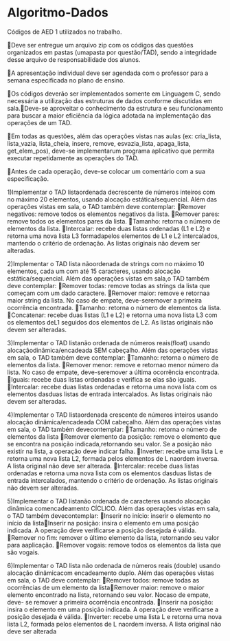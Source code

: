 # Algoritmo-Dados
Códigos de AED 1 utilizados no trabalho.

Deve ser entregue um arquivo zip com os códigos das questões organizados em pastas (umapasta por questão/TAD), sendo a integridade desse arquivo de responsabilidade dos alunos.

A apresentação individual deve ser agendada com o professor para a semana especificada no plano de ensino.

Os códigos deverão ser implementados somente em Linguagem C, sendo necessária a utilização das estruturas de dados conforme discutidas em sala.Deve-se aproveitar o conhecimento da estrutura e seu funcionamento para buscar a maior eficiência da lógica adotada na implementação das operações de um TAD.

Em todas as questões, além das operações vistas nas aulas (ex: cria_lista, lista_vazia, lista_cheia, insere, remove, esvazia_lista, apaga_lista, get_elem_pos), deve-se implementarum programa aplicativo que permita executar repetidamente as operações do TAD.

Antes de cada operação, deve-se colocar um comentário com a sua especificação.

  1)Implementar o TAD listaordenada decrescente de números inteiros com no máximo 20 elementos, usando alocação estática/sequencial. Além das operações vistas em sala, o TAD         também deve contemplar:
      Remover negativos: remove todos os elementos negativos da lista.
      Remover pares: remove todos os elementos pares da lista.
      Tamanho: retorna o número de elementos da lista.
      Intercalar: recebe duas listas ordenadas (L1 e L2) e retorna uma nova lista L3 formadapelos  elementos de L1 e L2 intercalados, mantendo o critério de ordenação. As listas       originais não devem ser alteradas.
      
  2)Implementar o TAD lista nãoordenada de strings com no máximo 10 elementos, cada um com até 15 caracteres, usando alocação estática/sequencial. Além das operações vistas em       sala,o TAD também deve contemplar:
      Remover todas: remove todas as strings da lista que começam com um dado caractere.
      Remover  maior: remove e retornaa  maior  string  da lista. No caso de empate, deve-seremover a primeira ocorrência encontrada.
      Tamanho: retorna o número de elementos da lista.
      Concatenar: recebe duas listas (L1 e L2) e retorna uma nova lista L3 com os elementos deL1 seguidos dos elementos de L2. As listas originais não devem ser alteradas.
      
  3)Implementar o TAD listanão ordenada de números reais(float) usando alocaçãodinâmica/encadeada SEM cabeçalho. Além das operações vistas em sala, o TAD também deve contemplar:
      Tamanho: retorna o número de elementos da lista.
      Remover menor: remove e retornao menor número da lista. No caso de empate, deve-seremover a última ocorrência encontrada.
      Iguais: recebe duas listas ordenadas e verifica se elas são iguais.
      Intercalar: recebe duas listas ordenadas e retorna uma nova lista com os elementos dasduas listas de entrada intercalados. As listas originais não devem ser alteradas.
      
  4)Implementar o TAD listaordenada crescente de números inteiros usando alocação dinâmica/encadeada COM cabeçalho. Além das operações vistas em sala, o TAD também devecontemplar:
      Tamanho: retorna o número de elementos da lista
      Remover elemento da posição: remove o elemento que se encontra na posição indicada,retornando seu valor. Se a posição não existir na lista, a operação deve indicar falha.
      Inverter: recebe uma lista L e retorna uma nova lista L2, formada pelos elementos de L naordem inversa. A lista original não deve ser alterada.
      Intercalar: recebe duas listas ordenadas e retorna uma nova lista com os elementos dasduas listas de entrada intercalados, mantendo o critério de ordenação. As listas             originais não devem ser alteradas. 
      
  5)Implementar   o   TAD  listanão  ordenada  de   caracteres   usando   alocação  dinâmica  comencadeamento   CÍCLICO.   Além   das   operações   vistas   em   sala,   o   TAD     também   devecontemplar:
      Inserir no início: inserir o elemento no início da listaInserir na posição: insira o elemento em uma posição indicada. A operação deve verificarse a posição desejada é           válida. 
      Remover   no   fim:   remover   o   último   elemento   da   lista,   retornando   seu   valor   para   aaplicação.
      Remover vogais: remove todos os elementos da lista que são vogais.
      
  6)Implementar o TAD lista não ordenada de números reais (double) usando alocação dinâmicacom encadeamento duplo. Além das operações vistas em sala, o TAD deve contemplar:
      Remover todos: remove todas as ocorrências de um elemento da listaRemover maior: remove o maior elemento encontrado na lista, retornando seu valor. Nocaso de empate, deve-       se remover a primeira ocorrência encontrada.
      Inserir na posição: insira o elemento em uma posição indicada. A operação deve verificarse a posição desejada é válida.
      Inverter: recebe uma lista L e retorna uma nova lista L2, formada pelos elementos de L naordem inversa. A lista original não deve ser alterada
